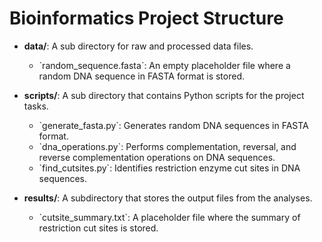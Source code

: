 # Bioinformatics Project Structure

- **data/**: A sub directory for raw and processed data files.
  - \`random_sequence.fasta\`: An empty placeholder file where a random DNA sequence in FASTA format is stored.
  
- **scripts/**: A sub directory that contains Python scripts for the project tasks.
  - \`generate_fasta.py\`: Generates random DNA sequences in FASTA format.
  - \`dna_operations.py\`: Performs complementation, reversal, and reverse complementation operations on DNA sequences.
  - \`find_cutsites.py\`: Identifies restriction enzyme cut sites in DNA sequences.
  
- **results/**: A subdirectory that stores the output files from the analyses.
  - \`cutsite_summary.txt\`: A placeholder file where the summary of restriction cut sites is stored.
